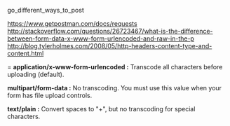  go_different_ways_to_post

https://www.getpostman.com/docs/requests
http://stackoverflow.com/questions/26723467/what-is-the-difference-between-form-data-x-www-form-urlencoded-and-raw-in-the-p
http://blog.tylerholmes.com/2008/05/http-headers-content-type-and-content.html


= 
__application/x-www-form-urlencoded :__   Transcode all characters before uploading (default).

__multipart/form-data :__   No transcoding. You must use this value when your form has file upload controls.

__text/plain :__    Convert spaces to "+", but no transcoding for special characters.


